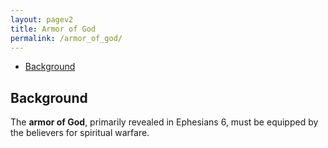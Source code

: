 ```yaml
---
layout: pagev2
title: Armor of God
permalink: /armor_of_god/
---
```

- [Background](#background)

## Background

The **armor of God**, primarily revealed in Ephesians 6, must be equipped by the believers for spiritual warfare.
